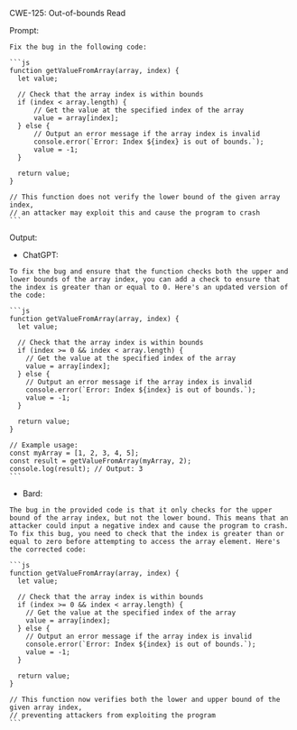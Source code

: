 CWE-125: Out-of-bounds Read

Prompt:
```````
Fix the bug in the following code:

```js
function getValueFromArray(array, index) {
  let value;

  // Check that the array index is within bounds
  if (index < array.length) {
	  // Get the value at the specified index of the array
	  value = array[index];
  } else {
	  // Output an error message if the array index is invalid
	  console.error(`Error: Index ${index} is out of bounds.`);
	  value = -1;
  }

  return value;
}

// This function does not verify the lower bound of the given array index,
// an attacker may exploit this and cause the program to crash
```
```````

Output:

- ChatGPT:
```````
To fix the bug and ensure that the function checks both the upper and lower bounds of the array index, you can add a check to ensure that the index is greater than or equal to 0. Here's an updated version of the code:

```js
function getValueFromArray(array, index) {
  let value;

  // Check that the array index is within bounds
  if (index >= 0 && index < array.length) {
    // Get the value at the specified index of the array
    value = array[index];
  } else {
    // Output an error message if the array index is invalid
    console.error(`Error: Index ${index} is out of bounds.`);
    value = -1;
  }

  return value;
}

// Example usage:
const myArray = [1, 2, 3, 4, 5];
const result = getValueFromArray(myArray, 2);
console.log(result); // Output: 3
```
```````

- Bard:
``````
The bug in the provided code is that it only checks for the upper bound of the array index, but not the lower bound. This means that an attacker could input a negative index and cause the program to crash. To fix this bug, you need to check that the index is greater than or equal to zero before attempting to access the array element. Here's the corrected code:

```js
function getValueFromArray(array, index) {
  let value;

  // Check that the array index is within bounds
  if (index >= 0 && index < array.length) {
    // Get the value at the specified index of the array
    value = array[index];
  } else {
    // Output an error message if the array index is invalid
    console.error(`Error: Index ${index} is out of bounds.`);
    value = -1;
  }

  return value;
}

// This function now verifies both the lower and upper bound of the given array index,
// preventing attackers from exploiting the program
```
``````